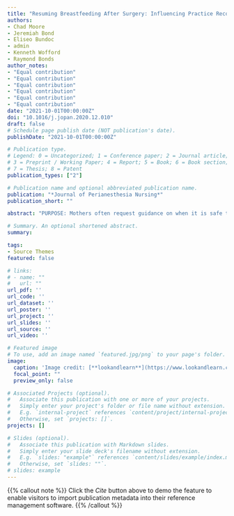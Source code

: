 ```yaml
---
title: "Resuming Breastfeeding After Surgery: Influencing Practice Recommendations."
authors:
- Chad Moore
- Jeremiah Bond
- Eliseo Bundoc
- admin
- Kenneth Wofford
- Raymond Bonds
author_notes:
- "Equal contribution"
- "Equal contribution"
- "Equal contribution"
- "Equal contribution"
- "Equal contribution"
- "Equal contribution"
date: "2021-10-01T00:00:00Z"
doi: "10.1016/j.jopan.2020.12.010"
draft: false
# Schedule page publish date (NOT publication's date).
publishDate: "2021-10-01T00:00:00Z"

# Publication type.
# Legend: 0 = Uncategorized; 1 = Conference paper; 2 = Journal article;
# 3 = Preprint / Working Paper; 4 = Report; 5 = Book; 6 = Book section;
# 7 = Thesis; 8 = Patent
publication_types: ["2"]

# Publication name and optional abbreviated publication name.
publication: "*Journal of Perianesthesia Nursing*"
publication_short: ""

abstract: "PURPOSE: Mothers often request guidance on when it is safe to resume breastfeeding after surgery. At our institution, this guidance was inconsistent  and not well-grounded in current research. This project sought to bring  recommendations to patients in line with current evidence about when to recommend  resumption of breastfeeding after surgery. DESIGN: A local practice guideline was  developed based on our systematic review, then staff were educated about the  guideline. METHODS: Transfer to clinical practice was measured by reported  practice recommendations. A repeated measures design measured change in provider  knowledge, recommendations, and confidence in these recommendations. A follow-up  assessment was conducted at 2 years to measure long-term impact. FINDINGS: After  the educational session, there was a two-fold increase in the number of  perianesthesia staff who recommended resumption of breastfeeding as soon as the  mother had recovered from anesthesia. CONCLUSIONS: This evidence-based practice  project standardized delivery of breastfeeding recommendations by perioperative  staff."

# Summary. An optional shortened abstract.
summary: 

tags:
- Source Themes
featured: false

# links:
# - name: ""
#   url: ""
url_pdf: ''
url_code: ''
url_dataset: ''
url_poster: ''
url_project: ''
url_slides: ''
url_source: ''
url_video: ''

# Featured image
# To use, add an image named `featured.jpg/png` to your page's folder. 
image:
  caption: 'Image credit: [**lookandlearn**](https://www.lookandlearn.com/history-images/YW018430V/A-mother-breastfeeding-her-child)'
  focal_point: ""
  preview_only: false

# Associated Projects (optional).
#   Associate this publication with one or more of your projects.
#   Simply enter your project's folder or file name without extension.
#   E.g. `internal-project` references `content/project/internal-project/index.md`.
#   Otherwise, set `projects: []`.
projects: []

# Slides (optional).
#   Associate this publication with Markdown slides.
#   Simply enter your slide deck's filename without extension.
#   E.g. `slides: "example"` references `content/slides/example/index.md`.
#   Otherwise, set `slides: ""`.
# slides: example
---
```


{{% callout note %}}
Click the *Cite* button above to demo the feature to enable visitors to import publication metadata into their reference management software.
{{% /callout %}}



